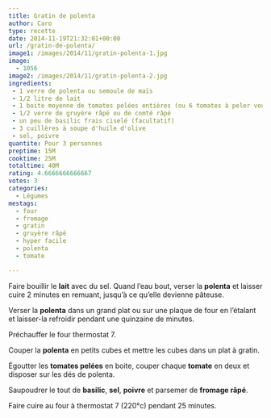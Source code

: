 ```yaml
---
title: Gratin de polenta
author: Caro
type: recette
date: 2014-11-19T21:32:01+00:00
url: /gratin-de-polenta/
image1: /images/2014/11/gratin-polenta-1.jpg
image:
  - 1056
image2: /images/2014/11/gratin-polenta-2.jpg
ingredients:
 - 1 verre de polenta ou semoule de maïs
 - 1/2 litre de lait
 - 1 boite moyenne de tomates pelées entières (ou 6 tomates à peler vous-mêmes, c'est vous qui voyez !)
 - 1/2 verre de gruyère râpé ou de comté râpé
 - un peu de basilic frais ciselé (facultatif)
 - 3 cuillères à soupe d'huile d'olive
 - sel, poivre
quantite: Pour 3 personnes
preptime: 15M
cooktime: 25M
totaltime: 40M
rating: 4.6666666666667
votes: 3
categories:
  - Légumes
mestags:
  - four
  - fromage
  - gratin
  - gruyère râpé
  - hyper facile
  - polenta
  - tomate

---
```

Faire bouillir le **lait** avec du sel. Quand l&rsquo;eau bout, verser la **polenta** et laisser cuire 2 minutes en remuant, jusqu&rsquo;à ce qu&rsquo;elle devienne pâteuse.

Verser la **polenta** dans un grand plat ou sur une plaque de four en l&rsquo;étalant et laisser-la refroidir pendant une quinzaine de minutes.

Préchauffer le four thermostat 7.

Couper la **polenta** en petits cubes et mettre les cubes dans un plat à gratin.

Égoutter les **tomates pelées** en boite, couper chaque **tomate** en deux et disposer sur les dés de polenta.

Saupoudrer le tout de **basilic**, **sel**, **poivre** et parsemer de **fromage râpé**.

Faire cuire au four à thermostat 7 (220°c) pendant 25 minutes.

